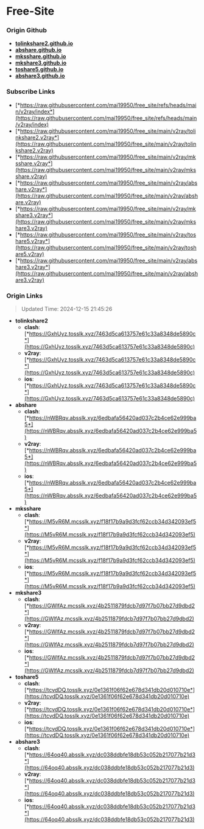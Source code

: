 # Free-Site

### Origin Github

- [**tolinkshare2.github.io**](https://github.com/tolinkshare2/tolinkshare2.github.io)
- [**abshare.github.io**](https://github.com/abshare/abshare.github.io)
- [**mksshare.github.io**](https://github.com/mksshare/mksshare.github.io)
- [**mkshare3.github.io**](https://github.com/mkshare3/mkshare3.github.io)
- [**toshare5.github.io**](https://github.com/toshare5/toshare5.github.io)
- [**abshare3.github.io**](https://github.com/abshare3/abshare3.github.io)

### Subscribe Links

- [*https://raw.githubusercontent.com/mai19950/free_site/refs/heads/main/v2ray/index*](https://raw.githubusercontent.com/mai19950/free_site/refs/heads/main/v2ray/index)
- [*https://raw.githubusercontent.com/mai19950/free_site/main/v2ray/tolinkshare2.v2ray*](https://raw.githubusercontent.com/mai19950/free_site/main/v2ray/tolinkshare2.v2ray)
- [*https://raw.githubusercontent.com/mai19950/free_site/main/v2ray/mksshare.v2ray*](https://raw.githubusercontent.com/mai19950/free_site/main/v2ray/mksshare.v2ray)
- [*https://raw.githubusercontent.com/mai19950/free_site/main/v2ray/abshare.v2ray*](https://raw.githubusercontent.com/mai19950/free_site/main/v2ray/abshare.v2ray)
- [*https://raw.githubusercontent.com/mai19950/free_site/main/v2ray/mkshare3.v2ray*](https://raw.githubusercontent.com/mai19950/free_site/main/v2ray/mkshare3.v2ray)
- [*https://raw.githubusercontent.com/mai19950/free_site/main/v2ray/toshare5.v2ray*](https://raw.githubusercontent.com/mai19950/free_site/main/v2ray/toshare5.v2ray)
- [*https://raw.githubusercontent.com/mai19950/free_site/main/v2ray/abshare3.v2ray*](https://raw.githubusercontent.com/mai19950/free_site/main/v2ray/abshare3.v2ray)

### Origin Links

> Updated Time: 2024-12-15 21:45:26

- **tolinkshare2**
  - **clash**: [*https://GxhUyz.tosslk.xyz/7463d5ca613757e61c33a8348de5890c*](https://GxhUyz.tosslk.xyz/7463d5ca613757e61c33a8348de5890c)
  - **v2ray**: [*https://GxhUyz.tosslk.xyz/7463d5ca613757e61c33a8348de5890c*](https://GxhUyz.tosslk.xyz/7463d5ca613757e61c33a8348de5890c)
  - **ios**: [*https://GxhUyz.tosslk.xyz/7463d5ca613757e61c33a8348de5890c*](https://GxhUyz.tosslk.xyz/7463d5ca613757e61c33a8348de5890c)
- **abshare**
  - **clash**: [*https://nWBRqv.absslk.xyz/6edbafa56420ad037c2b4ce62e999ba5*](https://nWBRqv.absslk.xyz/6edbafa56420ad037c2b4ce62e999ba5)
  - **v2ray**: [*https://nWBRqv.absslk.xyz/6edbafa56420ad037c2b4ce62e999ba5*](https://nWBRqv.absslk.xyz/6edbafa56420ad037c2b4ce62e999ba5)
  - **ios**: [*https://nWBRqv.absslk.xyz/6edbafa56420ad037c2b4ce62e999ba5*](https://nWBRqv.absslk.xyz/6edbafa56420ad037c2b4ce62e999ba5)
- **mksshare**
  - **clash**: [*https://M5vR6M.mcsslk.xyz/f18f17b9a9d3fcf62ccb34d342093ef5*](https://M5vR6M.mcsslk.xyz/f18f17b9a9d3fcf62ccb34d342093ef5)
  - **v2ray**: [*https://M5vR6M.mcsslk.xyz/f18f17b9a9d3fcf62ccb34d342093ef5*](https://M5vR6M.mcsslk.xyz/f18f17b9a9d3fcf62ccb34d342093ef5)
  - **ios**: [*https://M5vR6M.mcsslk.xyz/f18f17b9a9d3fcf62ccb34d342093ef5*](https://M5vR6M.mcsslk.xyz/f18f17b9a9d3fcf62ccb34d342093ef5)
- **mkshare3**
  - **clash**: [*https://GWlfAz.mcsslk.xyz/4b2511879fdcb7d97f7b07bb27d9dbd2*](https://GWlfAz.mcsslk.xyz/4b2511879fdcb7d97f7b07bb27d9dbd2)
  - **v2ray**: [*https://GWlfAz.mcsslk.xyz/4b2511879fdcb7d97f7b07bb27d9dbd2*](https://GWlfAz.mcsslk.xyz/4b2511879fdcb7d97f7b07bb27d9dbd2)
  - **ios**: [*https://GWlfAz.mcsslk.xyz/4b2511879fdcb7d97f7b07bb27d9dbd2*](https://GWlfAz.mcsslk.xyz/4b2511879fdcb7d97f7b07bb27d9dbd2)
- **toshare5**
  - **clash**: [*https://tcvdDQ.tosslk.xyz/0e1361f06f62e678d341db20d010710e*](https://tcvdDQ.tosslk.xyz/0e1361f06f62e678d341db20d010710e)
  - **v2ray**: [*https://tcvdDQ.tosslk.xyz/0e1361f06f62e678d341db20d010710e*](https://tcvdDQ.tosslk.xyz/0e1361f06f62e678d341db20d010710e)
  - **ios**: [*https://tcvdDQ.tosslk.xyz/0e1361f06f62e678d341db20d010710e*](https://tcvdDQ.tosslk.xyz/0e1361f06f62e678d341db20d010710e)
- **abshare3**
  - **clash**: [*https://64oq40.absslk.xyz/dc038ddbfe18db53c052b217077b21d3*](https://64oq40.absslk.xyz/dc038ddbfe18db53c052b217077b21d3)
  - **v2ray**: [*https://64oq40.absslk.xyz/dc038ddbfe18db53c052b217077b21d3*](https://64oq40.absslk.xyz/dc038ddbfe18db53c052b217077b21d3)
  - **ios**: [*https://64oq40.absslk.xyz/dc038ddbfe18db53c052b217077b21d3*](https://64oq40.absslk.xyz/dc038ddbfe18db53c052b217077b21d3)
